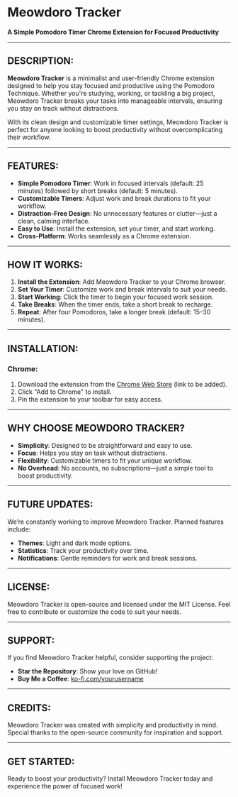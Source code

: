 # Meowdoro Tracker  
**A Simple Pomodoro Timer Chrome Extension for Focused Productivity**  

---

## DESCRIPTION:  
**Meowdoro Tracker** is a minimalist and user-friendly Chrome extension designed to help you stay focused and productive using the Pomodoro Technique. Whether you're studying, working, or tackling a big project, Meowdoro Tracker breaks your tasks into manageable intervals, ensuring you stay on track without distractions.  

With its clean design and customizable timer settings, Meowdoro Tracker is perfect for anyone looking to boost productivity without overcomplicating their workflow.  

---

## FEATURES:  
- **Simple Pomodoro Timer**: Work in focused intervals (default: 25 minutes) followed by short breaks (default: 5 minutes).  
- **Customizable Timers**: Adjust work and break durations to fit your workflow.  
- **Distraction-Free Design**: No unnecessary features or clutter—just a clean, calming interface.  
- **Easy to Use**: Install the extension, set your timer, and start working.  
- **Cross-Platform**: Works seamlessly as a Chrome extension.  

---

## HOW IT WORKS:  
1. **Install the Extension**: Add Meowdoro Tracker to your Chrome browser.  
2. **Set Your Timer**: Customize work and break intervals to suit your needs.  
3. **Start Working**: Click the timer to begin your focused work session.  
4. **Take Breaks**: When the timer ends, take a short break to recharge.  
5. **Repeat**: After four Pomodoros, take a longer break (default: 15–30 minutes).  

---

## INSTALLATION:  
### **Chrome**:  
1. Download the extension from the [Chrome Web Store](#) (link to be added).  
2. Click "Add to Chrome" to install.  
3. Pin the extension to your toolbar for easy access.  

---

## WHY CHOOSE MEOWDORO TRACKER?  
- **Simplicity**: Designed to be straightforward and easy to use.  
- **Focus**: Helps you stay on task without distractions.  
- **Flexibility**: Customizable timers to fit your unique workflow.  
- **No Overhead**: No accounts, no subscriptions—just a simple tool to boost productivity.  

---

## FUTURE UPDATES:  
We’re constantly working to improve Meowdoro Tracker. Planned features include:  
- **Themes**: Light and dark mode options.  
- **Statistics**: Track your productivity over time.  
- **Notifications**: Gentle reminders for work and break sessions.  

---

## LICENSE:  
Meowdoro Tracker is open-source and licensed under the MIT License. Feel free to contribute or customize the code to suit your needs.  

---

## SUPPORT:  
If you find Meowdoro Tracker helpful, consider supporting the project:  
- **Star the Repository**: Show your love on GitHub!  
- **Buy Me a Coffee**: [ko-fi.com/yourusername](#)  

---

## CREDITS:  
Meowdoro Tracker was created with simplicity and productivity in mind. Special thanks to the open-source community for inspiration and support.  

---

## GET STARTED:  
Ready to boost your productivity? Install Meowdoro Tracker today and experience the power of focused work!  

